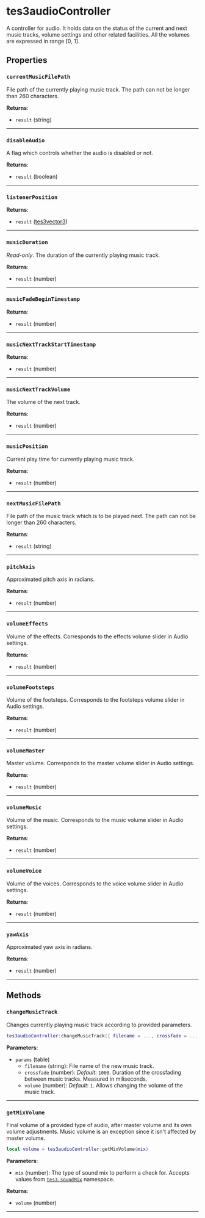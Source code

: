 # tes3audioController

A controller for audio. It holds data on the status of the current and next music tracks, volume settings and other related facilities. All the volumes are expressed in range [0, 1].

## Properties

### `currentMusicFilePath`

File path of the currently playing music track. The path can not be longer than 260 characters.

**Returns**:

* `result` (string)

***

### `disableAudio`

A flag which controls whether the audio is disabled or not.

**Returns**:

* `result` (boolean)

***

### `listenerPosition`



**Returns**:

* `result` ([tes3vector3](../../types/tes3vector3))

***

### `musicDuration`

*Read-only*. The duration of the currently playing music track.

**Returns**:

* `result` (number)

***

### `musicFadeBeginTimestamp`



**Returns**:

* `result` (number)

***

### `musicNextTrackStartTimestamp`



**Returns**:

* `result` (number)

***

### `musicNextTrackVolume`

The volume of the next track.

**Returns**:

* `result` (number)

***

### `musicPosition`

Current play time for currently playing music track.

**Returns**:

* `result` (number)

***

### `nextMusicFilePath`

File path of the music track which is to be played next. The path can not be longer than 260 characters.

**Returns**:

* `result` (string)

***

### `pitchAxis`

Approximated pitch axis in radians.

**Returns**:

* `result` (number)

***

### `volumeEffects`

Volume of the effects. Corresponds to the effects volume slider in Audio settings.

**Returns**:

* `result` (number)

***

### `volumeFootsteps`

Volume of the footsteps. Corresponds to the footsteps volume slider in Audio settings.

**Returns**:

* `result` (number)

***

### `volumeMaster`

Master volume. Corresponds to the master volume slider in Audio settings.

**Returns**:

* `result` (number)

***

### `volumeMusic`

Volume of the music. Corresponds to the music volume slider in Audio settings.

**Returns**:

* `result` (number)

***

### `volumeVoice`

Volume of the voices. Corresponds to the voice volume slider in Audio settings.

**Returns**:

* `result` (number)

***

### `yawAxis`

Approximated yaw axis in radians.

**Returns**:

* `result` (number)

***

## Methods

### `changeMusicTrack`

Changes currently playing music track according to provided parameters.

```lua
tes3audioController:changeMusicTrack({ filename = ..., crossfade = ..., volume = ... })
```

**Parameters**:

* `params` (table)
	* `filename` (string): File name of the new music track.
	* `crossfade` (number): *Default*: `1000`. Duration of the crossfading between music tracks. Measured in miliseconds.
	* `volume` (number): *Default*: `1`. Allows changing the volume of the music track.

***

### `getMixVolume`

Final volume of a provided type of audio, after master volume and its own volume adjustments. Music volume is an exception since it isn't affected by master volume.

```lua
local volume = tes3audioController:getMixVolume(mix)
```

**Parameters**:

* `mix` (number): The type of sound mix to perform a check for. Accepts values from [`tes3.soundMix`](https://mwse.github.io/MWSE/references/sound-mix-types/) namespace.

**Returns**:

* `volume` (number)

***

